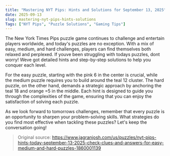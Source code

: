 ```yaml
---
title: "Mastering NYT Pips: Hints and Solutions for September 13, 2025"
date: 2025-09-13
slug: mastering-nyt-pips-hints-solutions
Tags: ["NYT Pips", "Puzzle Solutions", "Gaming Tips"]
---
```


The New York Times Pips puzzle game continues to challenge and entertain players worldwide, and today's puzzles are no exception. With a mix of easy, medium, and hard challenges, players can find themselves both relaxed and perplexed. If youve been struggling with todays puzzles, dont worry! Weve got detailed hints and step-by-step solutions to help you conquer each level.

For the easy puzzle, starting with the pink 6 in the center is crucial, while the medium puzzle requires you to build around the teal 12 cluster. The hard puzzle, on the other hand, demands a strategic approach by anchoring the teal 18 and orange =5 in the middle. Each hint is designed to guide you through the complexities of the game, ensuring that you can enjoy the satisfaction of solving each puzzle.

As we look forward to tomorrows challenges, remember that every puzzle is an opportunity to sharpen your problem-solving skills. What strategies do you find most effective when tackling these puzzles? Let's keep the conversation going!

> Original source: https://www.jagranjosh.com/us/puzzles/nyt-pips-hints-today-september-13-2025-check-clues-and-answers-for-easy-medium-and-hard-puzzles-1860001139